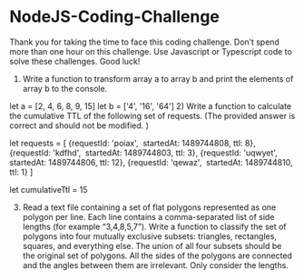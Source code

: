 # NodeJS-Coding-Challenge

Thank you for taking the time to face this coding challenge. 
Don’t spend more than one hour on this challenge. 
Use Javascript or Typescript code to solve these challenges. 
Good luck!

1) Write a function to transform array a to array b and print the elements of array b to the console.

let a = [2, 4, 6, 8, 9, 15]
let b = ['4', '16', '64']
2) Write a function to calculate the cumulative TTL of the following set of requests. (The provided answer is correct and should not be modified. )

let requests = [
{requestId: 'poiax',  startedAt: 1489744808, ttl: 8},
{requestId: 'kdfhd',  startedAt: 1489744803, ttl: 3},
{requestId: 'uqwyet', startedAt: 1489744806, ttl: 12}, 
{requestId: 'qewaz',  startedAt: 1489744810, ttl: 1}
]

let cumulativeTtl = 15

3) Read a text file containing a set of flat polygons represented as one polygon per line. Each line contains a comma-separated list of side lengths (for example “3,4,8,5,7”). Write a function to classify the set of polygons into four mutually exclusive subsets: triangles, rectangles, squares, and everything else. The union of all four subsets should be the original set of polygons. All the sides of the polygons are connected and the angles between them are irrelevant. Only consider the lengths. 
